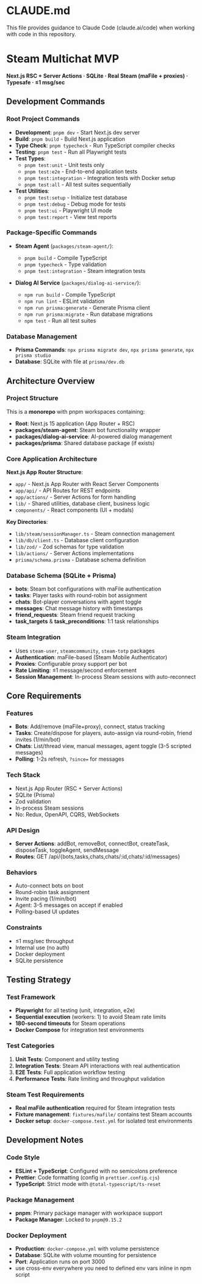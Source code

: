 # CLAUDE.md

This file provides guidance to Claude Code (claude.ai/code) when working with code in this repository.

# Steam Multichat MVP

**Next.js RSC + Server Actions · SQLite · Real Steam (maFile + proxies) · Typesafe · ≤1 msg/sec**

## Development Commands

### Root Project Commands
- **Development**: `pnpm dev` - Start Next.js dev server
- **Build**: `pnpm build` - Build Next.js application 
- **Type Check**: `pnpm typecheck` - Run TypeScript compiler checks
- **Testing**: `pnpm test` - Run all Playwright tests
- **Test Types**: 
  - `pnpm test:unit` - Unit tests only
  - `pnpm test:e2e` - End-to-end application tests
  - `pnpm test:integration` - Integration tests with Docker setup
  - `pnpm test:all` - All test suites sequentially
- **Test Utilities**:
  - `pnpm test:setup` - Initialize test database
  - `pnpm test:debug` - Debug mode for tests
  - `pnpm test:ui` - Playwright UI mode
  - `pnpm test:report` - View test reports

### Package-Specific Commands
- **Steam Agent** (`packages/steam-agent/`):
  - `pnpm build` - Compile TypeScript
  - `pnpm typecheck` - Type validation
  - `pnpm test:integration` - Steam integration tests
  
- **Dialog AI Service** (`packages/dialog-ai-service/`):
  - `npm run build` - Compile TypeScript  
  - `npm run lint` - ESLint validation
  - `npm run prisma:generate` - Generate Prisma client
  - `npm run prisma:migrate` - Run database migrations
  - `npm test` - Run all test suites

### Database Management
- **Prisma Commands**: `npx prisma migrate dev`, `npx prisma generate`, `npx prisma studio`
- **Database**: SQLite with file at `prisma/dev.db`

## Architecture Overview

### Project Structure
This is a **monorepo** with pnpm workspaces containing:
- **Root**: Next.js 15 application (App Router + RSC)
- **packages/steam-agent**: Steam bot functionality wrapper
- **packages/dialog-ai-service**: AI-powered dialog management  
- **packages/prisma**: Shared database package (if exists)

### Core Application Architecture

**Next.js App Router Structure**:
- `app/` - Next.js App Router with React Server Components
- `app/api/` - API Routes for REST endpoints
- `app/actions/` - Server Actions for form handling
- `lib/` - Shared utilities, database client, business logic
- `components/` - React components (UI + modals)

**Key Directories**:
- `lib/steam/sessionManager.ts` - Steam connection management
- `lib/db/client.ts` - Database client configuration
- `lib/zod/` - Zod schemas for type validation
- `lib/actions/` - Server Actions implementations
- `prisma/schema.prisma` - Database schema definition

### Database Schema (SQLite + Prisma)
- **bots**: Steam bot configurations with maFile authentication
- **tasks**: Player tasks with round-robin bot assignment  
- **chats**: Bot-player conversations with agent toggle
- **messages**: Chat message history with timestamps
- **friend_requests**: Steam friend request tracking
- **task_targets** & **task_preconditions**: 1:1 task relationships

### Steam Integration
- Uses `steam-user`, `steamcommunity`, `steam-totp` packages
- **Authentication**: maFile-based (Steam Mobile Authenticator)
- **Proxies**: Configurable proxy support per bot
- **Rate Limiting**: ≤1 message/second enforcement
- **Session Management**: In-process Steam sessions with auto-reconnect

## Core Requirements

### Features
- **Bots**: Add/remove (maFile+proxy), connect, status tracking
- **Tasks**: Create/dispose for players, auto-assign via round-robin, friend invites (1/min/bot)  
- **Chats**: List/thread view, manual messages, agent toggle (3-5 scripted messages)
- **Polling**: 1-2s refresh, `?since=` for messages

### Tech Stack
- Next.js App Router (RSC + Server Actions)
- SQLite (Prisma)
- Zod validation
- In-process Steam sessions
- No: Redux, OpenAPI, CQRS, WebSockets

### API Design
- **Server Actions**: addBot, removeBot, connectBot, createTask, disposeTask, toggleAgent, sendMessage
- **Routes**: GET /api/{bots,tasks,chats,chats/:id,chats/:id/messages}

### Behaviors  
- Auto-connect bots on boot
- Round-robin task assignment
- Invite pacing (1/min/bot)
- Agent: 3-5 messages on accept if enabled
- Polling-based UI updates

### Constraints
- ≤1 msg/sec throughput
- Internal use (no auth)
- Docker deployment
- SQLite persistence

## Testing Strategy

### Test Framework
- **Playwright** for all testing (unit, integration, e2e)
- **Sequential execution** (workers: 1) to avoid Steam rate limits
- **180-second timeouts** for Steam operations
- **Docker Compose** for integration test environments

### Test Categories
1. **Unit Tests**: Component and utility testing
2. **Integration Tests**: Steam API interactions with real authentication
3. **E2E Tests**: Full application workflow testing  
4. **Performance Tests**: Rate limiting and throughput validation

### Steam Test Requirements
- **Real maFile authentication** required for Steam integration tests
- **Fixture management**: `fixtures/mafile/` contains test Steam accounts
- **Docker setup**: `docker-compose.test.yml` for isolated test environments

## Development Notes

### Code Style
- **ESLint + TypeScript**: Configured with no semicolons preference
- **Prettier**: Code formatting (config in `prettier.config.cjs`)
- **TypeScript**: Strict mode with `@total-typescript/ts-reset`

### Package Management
- **pnpm**: Primary package manager with workspace support
- **Package Manager**: Locked to `pnpm@9.15.2`

### Docker Deployment
- **Production**: `docker-compose.yml` with volume persistence
- **Database**: SQLite with volume mounting for persistence
- **Port**: Application runs on port 3000
- use cross-env everywhere you need to defined env vars inline in npm script